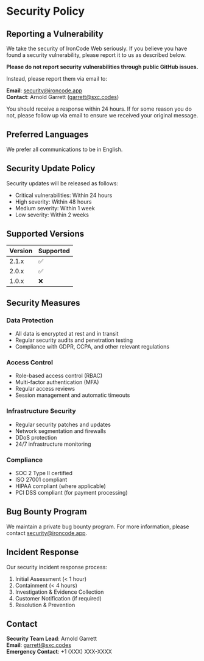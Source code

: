 # Security Policy

## Reporting a Vulnerability

We take the security of IronCode Web seriously. If you believe you have found a security vulnerability, please report it to us as described below.

**Please do not report security vulnerabilities through public GitHub issues.**

Instead, please report them via email to:

**Email**: security@ironcode.app  
**Contact**: Arnold Garrett (garrett@sxc.codes)

You should receive a response within 24 hours. If for some reason you do not, please follow up via email to ensure we received your original message.

## Preferred Languages

We prefer all communications to be in English.

## Security Update Policy

Security updates will be released as follows:

- Critical vulnerabilities: Within 24 hours
- High severity: Within 48 hours
- Medium severity: Within 1 week
- Low severity: Within 2 weeks

## Supported Versions

| Version | Supported          |
| ------- | ------------------ |
| 2.1.x   | :white_check_mark: |
| 2.0.x   | :white_check_mark: |
| 1.0.x   | :x:                |

## Security Measures

### Data Protection
- All data is encrypted at rest and in transit
- Regular security audits and penetration testing
- Compliance with GDPR, CCPA, and other relevant regulations

### Access Control
- Role-based access control (RBAC)
- Multi-factor authentication (MFA)
- Regular access reviews
- Session management and automatic timeouts

### Infrastructure Security
- Regular security patches and updates
- Network segmentation and firewalls
- DDoS protection
- 24/7 infrastructure monitoring

### Compliance
- SOC 2 Type II certified
- ISO 27001 compliant
- HIPAA compliant (where applicable)
- PCI DSS compliant (for payment processing)

## Bug Bounty Program

We maintain a private bug bounty program. For more information, please contact security@ironcode.app.

## Incident Response

Our security incident response process:

1. Initial Assessment (< 1 hour)
2. Containment (< 4 hours)
3. Investigation & Evidence Collection
4. Customer Notification (if required)
5. Resolution & Prevention

## Contact

**Security Team Lead**: Arnold Garrett  
**Email**: garrett@sxc.codes  
**Emergency Contact**: +1 (XXX) XXX-XXXX
